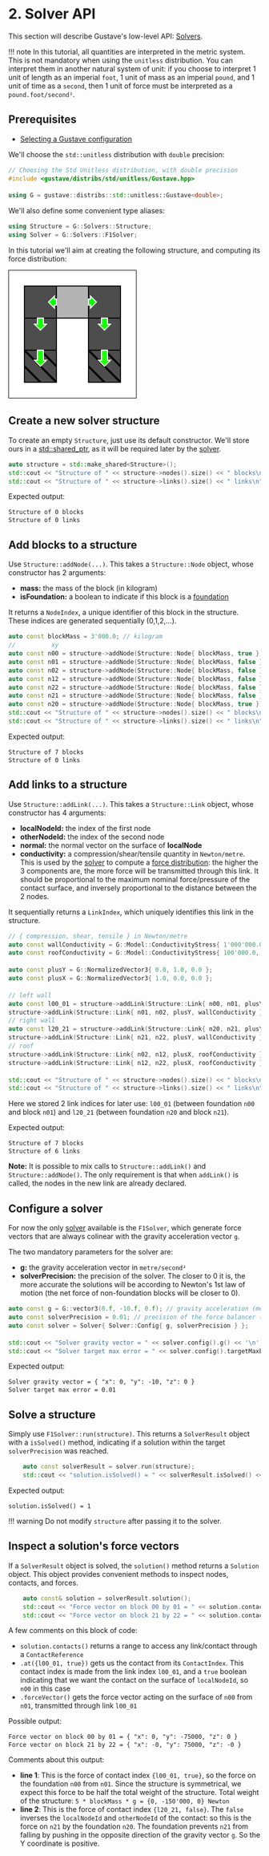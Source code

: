 # 2. Solver API

This section will describe Gustave's low-level API: [Solvers](../../lexicon.md#solver).

!!! note
    In this tutorial, all quantities are interpreted in the metric system. This is not mandatory when using the `unitless` distribution. You can interpret them in another natural system of unit: if you choose to interpret 1 unit of length as an imperial `foot`, 1 unit of mass as an imperial `pound`, and 1 unit of time as a `second`, then 1 unit of force must be interpreted as a `pound.foot/second²`.

## Prerequisites

- [Selecting a Gustave configuration](../01-getting-started/index.md)

We'll choose the `std::unitless` distribution with `double` precision:

```c++
// Choosing the Std Unitless distribution, with double precision
#include <gustave/distribs/std/unitless/Gustave.hpp>

using G = gustave::distribs::std::unitless::Gustave<double>;
```

We'll also define some convenient type aliases:

```c++
using Structure = G::Solvers::Structure;
using Solver = G::Solvers::F1Solver;
```

In this tutorial we'll aim at creating the following structure, and computing its force distribution:

![](world.svg)

## Create a new solver structure

To create an empty `Structure`, just use its default constructor. We'll store ours in a [std::shared_ptr](https://en.cppreference.com/w/cpp/memory/shared_ptr), as it will be required later by the [solver](../../lexicon.md#solver).

```c++
auto structure = std::make_shared<Structure>();
std::cout << "Structure of " << structure->nodes().size() << " blocks\n";
std::cout << "Structure of " << structure->links().size() << " links\n";
```

Expected output:

```
Structure of 0 blocks
Structure of 0 links
```

## Add blocks to a structure

Use `Structure::addNode(...)`. This takes a `Structure::Node` object, whose constructor has 2 arguments:

- **mass:** the mass of the block (in kilogram)
- **isFoundation:** a boolean to indicate if this block is a [foundation](../../lexicon.md#block)

It returns a `NodeIndex`, a unique identifier of this block in the structure. These indices are generated sequentially (0,1,2,...).

```c++
auto const blockMass = 3'000.0; // kilogram
//          xy
auto const n00 = structure->addNode(Structure::Node{ blockMass, true });
auto const n01 = structure->addNode(Structure::Node{ blockMass, false });
auto const n02 = structure->addNode(Structure::Node{ blockMass, false });
auto const n12 = structure->addNode(Structure::Node{ blockMass, false });
auto const n22 = structure->addNode(Structure::Node{ blockMass, false });
auto const n21 = structure->addNode(Structure::Node{ blockMass, false });
auto const n20 = structure->addNode(Structure::Node{ blockMass, true });
std::cout << "Structure of " << structure->nodes().size() << " blocks\n";
std::cout << "Structure of " << structure->links().size() << " links\n";
```

Expected output:

```
Structure of 7 blocks
Structure of 0 links
```

## Add links to a structure

Use `Structure::addLink(...)`. This takes a `Structure::Link` object, whose constructor has 4 arguments:

- **localNodeId:** the index of the first node
- **otherNodeId:** the index of the second node
- **normal:** the normal vector on the surface of **localNode**
- **conductivity:** a compression/shear/tensile quantity in `Newton/metre`. This is used by the [solver](../../lexicon.md#solver) to compute a [force distribution](../../lexicon.md#force-distribution): the higher the 3 components are, the more force will be transmitted through this link. It should be proportional to the maximum nominal force/pressure of the contact surface, and inversely proportional to the distance between the 2 nodes.

It sequentially returns a `LinkIndex`, which uniquely identifies this link in the structure.

```c++
// { compression, shear, tensile } in Newton/metre
auto const wallConductivity = G::Model::ConductivityStress{ 1'000'000.0, 500'000.0, 200'000.0 };
auto const roofConductivity = G::Model::ConductivityStress{ 100'000.0, 500'000.0, 100'000.0 };

auto const plusY = G::NormalizedVector3{ 0.0, 1.0, 0.0 };
auto const plusX = G::NormalizedVector3{ 1.0, 0.0, 0.0 };

// left wall
auto const l00_01 = structure->addLink(Structure::Link{ n00, n01, plusY, wallConductivity });
structure->addLink(Structure::Link{ n01, n02, plusY, wallConductivity });
// right wall
auto const l20_21 = structure->addLink(Structure::Link{ n20, n21, plusY, wallConductivity });
structure->addLink(Structure::Link{ n21, n22, plusY, wallConductivity });
// roof
structure->addLink(Structure::Link{ n02, n12, plusX, roofConductivity });
structure->addLink(Structure::Link{ n12, n22, plusX, roofConductivity });

std::cout << "Structure of " << structure->nodes().size() << " blocks\n";
std::cout << "Structure of " << structure->links().size() << " links\n";
```

Here we stored 2 link indices for later use: `l00_01` (between foundation `n00` and block `n01`) and `l20_21` (between foundation `n20` and block `n21`).

Expected output:

```
Structure of 7 blocks
Structure of 6 links
```

**Note:** It is possible to mix calls to `Structure::addLink()` and `Structure::addNode()`. The only requirement is that when `addLink()` is called, the nodes in the new link are already declared.

## Configure a solver

For now the only [solver](../../lexicon.md#solver) available is the `F1Solver`, which generate force vectors that are always colinear with the gravity acceleration vector `g`.

The two mandatory parameters for the solver are:

- **g:** the gravity acceleration vector in `metre/second²`
- **solverPrecision:** the precision of the solver. The closer to 0 it is, the more accurate the solutions will be according to Newton's 1st law of motion (the net force of non-foundation blocks will be closer to 0).

```c++
auto const g = G::vector3(0.f, -10.f, 0.f); // gravity acceleration (metre/second²).
auto const solverPrecision = 0.01; // precision of the force balancer (here 1%).
auto const solver = Solver{ Solver::Config{ g, solverPrecision } };

std::cout << "Solver gravity vector = " << solver.config().g() << '\n';
std::cout << "Solver target max error = " << solver.config().targetMaxError() << '\n';
```

Expected output:

```
Solver gravity vector = { "x": 0, "y": -10, "z": 0 }
Solver target max error = 0.01
```

## Solve a structure

Simply use `F1Solver::run(structure)`. This returns a `SolverResult` object with a `isSolved()` method, indicating if a solution within the target `solverPrecision` was reached.

```c++
    auto const solverResult = solver.run(structure);
    std::cout << "solution.isSolved() = " << solverResult.isSolved() << '\n';
```

Expected output:

```
solution.isSolved() = 1
```

!!! warning
    Do not modify `structure` after passing it to the solver.

## Inspect a solution's force vectors

If a `SolverResult` object is solved, the `solution()` method returns a `Solution` object. This object provides convenient methods to inspect nodes, contacts, and forces.

```c++
    auto const& solution = solverResult.solution();
    std::cout << "Force vector on block 00 by 01 = " << solution.contacts().at({l00_01, true}).forceVector() << '\n';
    std::cout << "Force vector on block 21 by 22 = " << solution.contacts().at({l20_21, false}).forceVector() << '\n';
```

A few comments on this block of code:

- `solution.contacts()` returns a range to access any link/contact through a `ContactReference`
- `.at({l00_01, true})` gets us the contact from its `ContactIndex`. This contact index is made from the link index `l00_01`, and a `true` boolean indicating that we want the contact on the surface of `localNodeId`, so `n00` in this case
- `.forceVector()` gets the force vector acting on the surface of `n00` from `n01`, transmitted through link `l00_01`

Possible output:

```
Force vector on block 00 by 01 = { "x": 0, "y": -75000, "z": 0 }
Force vector on block 21 by 22 = { "x": -0, "y": 75000, "z": -0 }
```

Comments about this output:

- **line 1**: This is the force of contact index `{l00_01, true}`, so the force on the foundation `n00` from `n01`. Since the structure is symmetrical, we expect this force to be half the total weight of the structure. Total weight of the structure: `5 * blockMass * g = {0, -150'000, 0} Newton`
- **line 2**: This is the force of contact index `{l20_21, false}`. The `false` inverses the `localNodeId` and `otherNodeId` of the contact: so this is the force on `n21` by the foundation `n20`. The foundation prevents `n21` from falling by pushing in the opposite direction of the gravity vector `g`. So the Y coordinate is positive.
